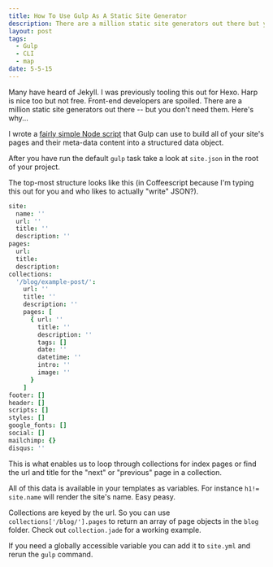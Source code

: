 ```yaml
---
title: How To Use Gulp As A Static Site Generator
description: There are a million static site generators out there but you don't need them. Just use Gulp with this handy data mapping script.
layout: post
tags:
  - Gulp
  - CLI
  - map
date: 5-5-15
---
```


Many have heard of Jekyll. I was previously tooling this out for Hexo. Harp is nice too but not free. Front-end developers are spoiled. There are a million static site generators out there -- but you don't need them. Here's why...

I wrote a [fairly simple Node script](https://github.com/abstracthat/gulp-lightning/blob/master/src/map.coffee) that Gulp can use to build all of your site's pages and their meta-data content into a structured data object.

After you have run the default `gulp` task take a look at `site.json` in the root of your project.

The top-most structure looks like this (in Coffeescript because I'm typing this out for you and who likes to actually "write" JSON?).

```coffee
site:
  name: ''
  url: ''
  title: ''
  description: ''
pages:
  url:
  title:
  description:
collections:
  '/blog/example-post/':
    url: ''
    title: ''
    description: ''
    pages: [
      { url: ''
        title: ''
        description: ''
        tags: []
        date: ''
        datetime: ''
        intro: ''
        image: ''
      }
    ]
footer: []
header: []
scripts: []
styles: []
google_fonts: []
social: []
mailchimp: {}
disqus: ''
```

This is what enables us to loop through collections for index pages or find the url and title for the "next" or "previous" page in a collection. 

All of this data is available in your templates as variables. For instance `h1!= site.name` will render the site's name. Easy peasy.

Collections are keyed by the url. So you can use `collections['/blog/'].pages` to return an array of page objects in the `blog` folder. Check out `collection.jade` for a working example.

If you need a globally accessible variable you can add it to `site.yml` and rerun the `gulp` command.
